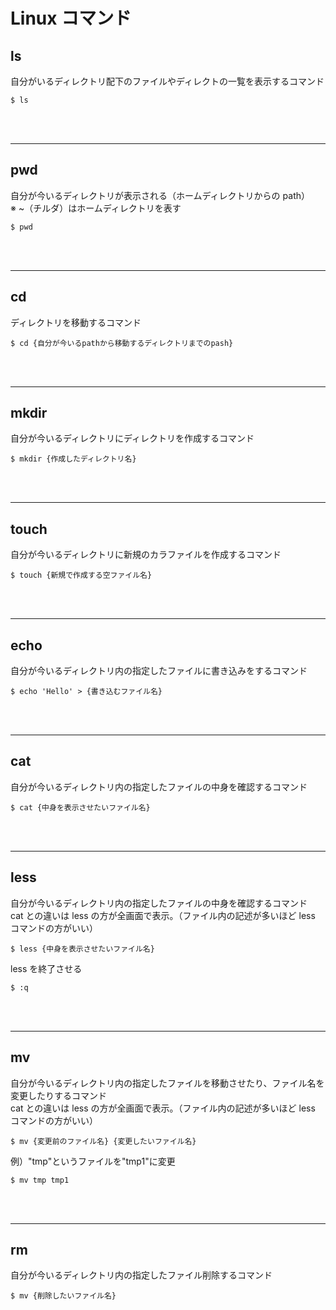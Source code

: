 # Linux コマンド

## ls

自分がいるディレクトリ配下のファイルやディレクトの一覧を表示するコマンド

```shell
$ ls
```

<br>
<br>

---

## pwd

自分が今いるディレクトリが表示される（ホームディレクトリからの path）<br>
※ ~（チルダ）はホームディレクトリを表す

```shell
$ pwd
```

<br>
<br>

---

## cd

ディレクトリを移動するコマンド

```shell
$ cd {自分が今いるpathから移動するディレクトリまでのpash}
```

<br>
<br>

---

## mkdir

自分が今いるディレクトリにディレクトリを作成するコマンド

```shell
$ mkdir {作成したディレクトリ名}
```

<br>
<br>

---

## touch

自分が今いるディレクトリに新規のカラファイルを作成するコマンド

```shell
$ touch {新規で作成する空ファイル名}
```

<br>
<br>

---

## echo

自分が今いるディレクトリ内の指定したファイルに書き込みをするコマンド

```shell
$ echo 'Hello' > {書き込むファイル名}
```

<br>
<br>

---

## cat

自分が今いるディレクトリ内の指定したファイルの中身を確認するコマンド

```shell
$ cat {中身を表示させたいファイル名}
```

<br>
<br>

---

## less

自分が今いるディレクトリ内の指定したファイルの中身を確認するコマンド<br>
cat との違いは less の方が全画面で表示。（ファイル内の記述が多いほど less コマンドの方がいい）

```shell
$ less {中身を表示させたいファイル名}
```

less を終了させる

```shell
$ :q
```

<br>
<br>

---

## mv

自分が今いるディレクトリ内の指定したファイルを移動させたり、ファイル名を変更したりするコマンド<br>
cat との違いは less の方が全画面で表示。（ファイル内の記述が多いほど less コマンドの方がいい）

```shell
$ mv {変更前のファイル名} {変更したいファイル名}
```

例）"tmp"というファイルを"tmp1"に変更

```shell
$ mv tmp tmp1
```

<br>
<br>

---

## rm

自分が今いるディレクトリ内の指定したファイル削除するコマンド

```shell
$ mv {削除したいファイル名}
```
